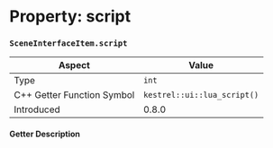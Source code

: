 
# Property: script
### `SceneInterfaceItem.script`

| Aspect | Value |
| --- | --- |
| Type | `int` |
| C++ Getter Function Symbol | `kestrel::ui::lua_script()` |
| Introduced | 0.8.0 |

#### Getter Description

